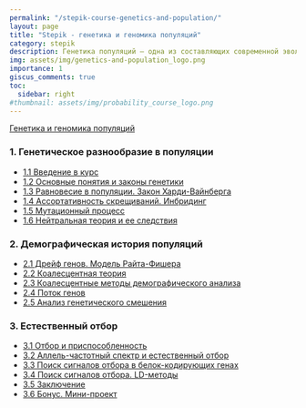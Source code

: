 ```yaml
---
permalink: "/stepik-course-genetics-and-population/"
layout: page
title: "Stepik - генетика и геномика популяций"
category: stepik
description: Генетика популяций — одна из составляющих современной эволюционной теории, называемой синтетической теорией эволюции. [Описание](https://stepik.org/course/9182/info)
img: assets/img/genetics-and-population_logo.png
importance: 1
giscus_comments: true
toc:
  sidebar: right
#thumbnail: assets/img/probability_course_logo.png
---
```


[Генетика и геномика популяций](https://stepik.org/course/9182/syllabus)

### 1. Генетическое разнообразие в популяции

- [1.1 Введение в курс](https://stepik.org/lesson/295217/step/1?unit=276888)
- [1.2 Основные понятия и законы генетики](/stepik-course-genetics-and-population/module_1_2-basics-genetic-laws)
- [1.3 Равновесие в популяции. Закон Харди-Вайнберга](/stepik-course-genetics-and-population/module_1_3-equilibrium_in_the_population_Hardy-Weinberg_law)
- [1.4 Ассортативность скрещиваний. Инбридинг](/stepik-course-genetics-and-population/module_1_4_inbreeding)
- [1.5 Мутационный процесс](/stepik-course-genetics-and-population/module_1_5_mutations)
- [1.6 Нейтральная теория и ее следствия](/stepik-course-genetics-and-population/module_1_6-neutral_theory_and_its_consequences)

### 2. Демографическая история популяций

- [2.1 Дрейф генов. Модель Райта-Фишера]()
- [2.2 Коалесцентная теория]()
- [2.3 Коалесцентные методы демографического анализа]()
- [2.4 Поток генов]()
- [2.5 Анализ генетического смешения]()

### 3. Естественный отбор

- [3.1 Отбор и приспособленность]()
- [3.2 Аллель-частотный спектр и естественный отбор]()
- [3.3 Поиск сигналов отбора в белок-кодирующих генах]()
- [3.4 Поиск сигналов отбора. LD-методы]()
- [3.5 Заключение]()
- [3.6 Бонус. Мини-проект]()
